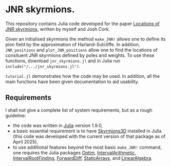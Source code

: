 # JNR skyrmions.
This repository contains Julia code developed for the paper [Locations of JNR skyrmions](https://doi.org/10.48550/arXiv.2505.00075), written by myself and Josh Cork. 

Given an initialised skyrmions the method `make_JNR!` allows one to define its pion field by the approximation of Harland-Sutcliffe. In addition, `JNR_positions` and `plot_JNR_positions` allow one to find the locations of consituent JNR skyrmions defined by poles and weights. To use these functions, download `jnr_skyrmions.jl` and in Julia run `include("/.../jnr_skyrmions.jl")`.

`tutorial.jl` demonstrates how the code may be used. In addition, all the main functions have been given documentation to aid usability. 

## Requirements
I shall not give a complete list of system requirements, but as a rough guideline:
* the code was written in [Julia](https://www.sagemath.org/) version 1.9.0,
* a basic essential requirement is to have [Skyrmions3D](https://github.com/chrishalcrow/Skyrmions3D.jl) installed in Julia (this code was developed with the current version of that package as of April 2025), 
* to use additional features beyond the most basic `make_JNR!` command, one requires the Julia packages [Optim](https://julianlsolvers.github.io/Optim.jl/stable/), [IntervalArithmetic](https://juliaintervals.github.io/IntervalArithmetic.jl/stable/), [IntervalRootFinding](https://juliaintervals.github.io/IntervalRootFinding.jl/stable/), [ForwardDiff](https://github.com/JuliaDiff/ForwardDiff.jl), [StaticArrays](https://juliaarrays.github.io/StaticArrays.jl/stable/), and [LinearAlgebra](https://docs.julialang.org/en/v1/stdlib/LinearAlgebra/).
